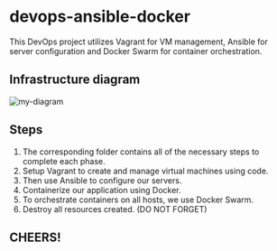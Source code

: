 # devops-ansible-docker

This DevOps project utilizes Vagrant for VM management, Ansible for server configuration and Docker Swarm for container orchestration.

## Infrastructure diagram
![my-diagram](https://user-images.githubusercontent.com/64161258/163655470-354de060-6933-47d1-9181-583005973936.png "my-diagram")


## Steps

1. The corresponding folder contains all of the necessary steps to complete each phase.
2. Setup Vagrant to create and manage virtual machines using code.
3. Then use Ansible to configure our servers.
4. Containerize our application using Docker.
5. To orchestrate containers on all hosts, we use Docker Swarm.
6. Destroy all resources created. (DO NOT FORGET)

## CHEERS!

